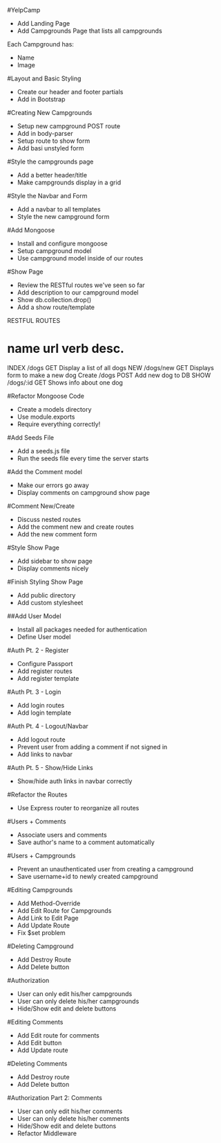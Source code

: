 #YelpCamp

*   Add Landing Page
*   Add Campgrounds Page that lists all campgrounds

Each Campground has:
*   Name
*   Image


#Layout and Basic Styling
*   Create our header and footer partials
*   Add in Bootstrap


#Creating New Campgrounds
*   Setup new campground POST route
*   Add in body-parser
*   Setup route to show form
*   Add basi unstyled form


#Style the campgrounds page
*   Add a better header/title
*   Make campgrounds display in a grid


#Style the Navbar and Form
*   Add a navbar to all templates
*   Style the new campground form


#Add Mongoose
*   Install and configure mongoose
*   Setup campground model
*   Use campground model inside of our routes


#Show Page
*   Review the RESTful routes we've seen so far
*   Add description to our campground model
*   Show db.collection.drop()
*   Add a show route/template

RESTFUL ROUTES

name    url             verb        desc.
==============================================
INDEX   /dogs           GET          Display a list of all dogs
NEW     /dogs/new       GET         Displays form to make a new dog
Create  /dogs           POST        Add new dog to DB
SHOW    /dogs/:id       GET         Shows info about one dog

#Refactor Mongoose Code
*   Create a models directory
*   Use module.exports
*   Require everything correctly!

#Add Seeds File
*   Add a seeds.js file
*   Run the seeds file every time the server starts

#Add the Comment model
*   Make our errors go away
*   Display comments on campground show page

#Comment New/Create
*   Discuss nested routes
*   Add the comment new and create routes
*   Add the new comment form

#Style Show Page
*   Add sidebar to show page
*   Display comments nicely

#Finish Styling Show Page
*   Add public directory
*   Add custom stylesheet

##Add User Model
*   Install all packages needed for authentication
*   Define User model

#Auth Pt. 2 - Register
*   Configure Passport
*   Add register routes
*   Add register template

#Auth Pt. 3 - Login
*   Add login routes
*   Add login template

#Auth Pt. 4 - Logout/Navbar
*   Add logout route
*   Prevent user from adding a comment if not signed in
*   Add links to navbar

#Auth Pt. 5 - Show/Hide Links
*   Show/hide auth links in navbar correctly

#Refactor the Routes
*   Use Express router to reorganize all routes

#Users + Comments
*   Associate users and comments
*   Save author's name to a comment automatically

#Users + Campgrounds
*   Prevent an unauthenticated user from creating a campground
*   Save username+id to newly created campground

#Editing Campgrounds
*   Add Method-Override
*   Add Edit Route for Campgrounds
*   Add Link to Edit Page
*   Add Update Route
*   Fix $set problem

#Deleting Campground
*   Add Destroy Route
*   Add Delete button

#Authorization
*   User can only edit his/her campgrounds
*   User can only delete his/her campgrounds
*   Hide/Show edit and delete buttons

#Editing Comments
*   Add Edit route for comments
*   Add Edit button
*   Add Update route

#Deleting Comments
*   Add Destroy route
*   Add Delete button

#Authorization Part 2: Comments
*   User can only edit his/her comments
*   User can only delete his/her comments
*   Hide/Show edit and delete buttons
*   Refactor Middleware
